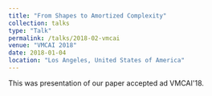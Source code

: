 ```yaml
---
title: "From Shapes to Amortized Complexity"
collection: talks
type: "Talk"
permalink: /talks/2018-02-vmcai
venue: "VMCAI 2018"
date: 2018-01-04
location: "Los Angeles, United States of America"
---
```


This was presentation of our paper accepted ad VMCAI'18.
